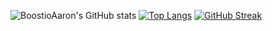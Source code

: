 ![BoostioAaron's GitHub stats](https://github-readme-stats.vercel.app/api?username=BoostioAaron&show_icons=true&theme=dark)
[![Top Langs](https://github-readme-stats.vercel.app/api/top-langs/?username=BoostioAaron)](https://github.com/BoostioAaron/github-readme-stats)
[![GitHub Streak](https://streak-stats.demolab.com?user=BoostioAaron&theme=dark&border_radius=5)](https://git.io/streak-stats)


